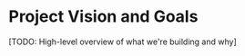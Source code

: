 <!-- TEMPLATE FILE - Fill this out with your project's vision and goals. -->

# Project Vision and Goals

[TODO: High-level overview of what we're building and why]

